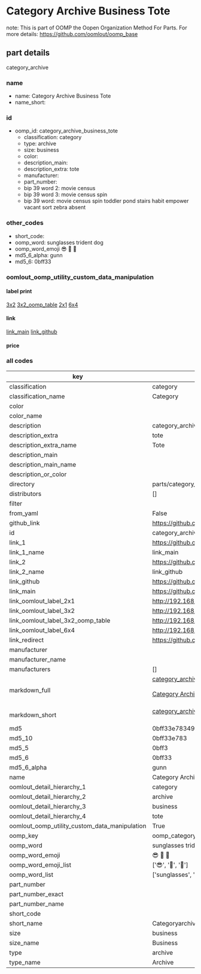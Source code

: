 # Category Archive Business Tote  

note: This is part of OOMP the Oopen Organization Method For Parts. For more details: https://github.com/oomlout/oomp_base

##  part details
  



category_archive



### name
* name: Category Archive Business Tote
* name_short: 
### id
* oomp_id: category_archive_business_tote
  * classification: category
  * type: archive
  * size: business
  * color: 
  * description_main: 
  * description_extra: tote
  * manufacturer: 
  * part_number: 
  * bip 39 word 2: movie census
  * bip 39 word 3: movie census spin
  * bip 39 word: movie census spin toddler pond stairs habit empower vacant sort zebra absent

### other_codes
* short_code: 
* oomp_word: sunglasses trident dog
* oomp_word_emoji :sunglasses: :trident: :dog:
* md5_6_alpha: gunn
* md5_6: 0bff33






### oomlout_oomp_utility_custom_data_manipulation
#### label print
[3x2](http://192.168.1.245:1112/?label=oomp%20gunn)
[3x2_oomp_table](http://192.168.1.108:1112/?label=oomp%20gunn)
[2x1](http://192.168.1.242:1112/?label=oomp%20gunn)
[6x4](http://192.168.1.55:1112/?label=oomp%20gunn)    

#### link

[link_main](https://github.com/oomlout/oomlout_oomp_version_1_messy/tree/main/parts/category_archive_business_tote) [link_github](https://github.com/oomlout/oomlout_oomp_version_1_messy/tree/main/parts/category_archive_business_tote)                             

#### price







### all codes 
| key | value |  
| --- | --- |  
| classification | category |  
| classification_name | Category |  
| color |  |  
| color_name |  |  
| description | category_archive |  
| description_extra | tote |  
| description_extra_name | Tote |  
| description_main |  |  
| description_main_name |  |  
| description_or_color |   |  
| directory | parts/category_archive_business_tote |  
| distributors | [] |  
| filter |  |  
| from_yaml | False |  
| github_link | https://github.com/oomlout/oomlout_oomp_part_src/tree/main/parts/category_archive_business_tote |  
| id | category_archive_business_tote |  
| link_1 | https://github.com/oomlout/oomlout_oomp_version_1_messy/tree/main/parts/category_archive_business_tote |  
| link_1_name | link_main |  
| link_2 | https://github.com/oomlout/oomlout_oomp_version_1_messy/tree/main/parts/category_archive_business_tote |  
| link_2_name | link_github |  
| link_github | https://github.com/oomlout/oomlout_oomp_version_1_messy/tree/main/parts/category_archive_business_tote |  
| link_main | https://github.com/oomlout/oomlout_oomp_version_1_messy/tree/main/parts/category_archive_business_tote |  
| link_oomlout_label_2x1 | http://192.168.1.242:1112/?label=oomp%20gunn |  
| link_oomlout_label_3x2 | http://192.168.1.245:1112/?label=oomp%20gunn |  
| link_oomlout_label_3x2_oomp_table | http://192.168.1.108:1112/?label=oomp%20gunn |  
| link_oomlout_label_6x4 | http://192.168.1.55:1112/?label=oomp%20gunn |  
| link_redirect | https://github.com/oomlout/oomlout_oomp_version_1_messy/tree/main/parts/category_archive_business_tote |  
| manufacturer |  |  
| manufacturer_name |  |  
| manufacturers | [] |  
| markdown_full | [category_archive_business_tote](none)<br>[](none)<br>[Category Archive Business Tote](none)<br><br> |  
| markdown_short | [category_archive_business_tote](none)<br><br> |  
| md5 | 0bff33e783490d075153ee37a3c95487 |  
| md5_10 | 0bff33e783 |  
| md5_5 | 0bff3 |  
| md5_6 | 0bff33 |  
| md5_6_alpha | gunn |  
| name | Category Archive Business Tote |  
| oomlout_detail_hierarchy_1 | category |  
| oomlout_detail_hierarchy_2 | archive |  
| oomlout_detail_hierarchy_3 | business |  
| oomlout_detail_hierarchy_4 | tote |  
| oomlout_oomp_utility_custom_data_manipulation | True |  
| oomp_key | oomp_category_archive_business_tote |  
| oomp_word | sunglasses trident dog |  
| oomp_word_emoji | :sunglasses: :trident: :dog: |  
| oomp_word_emoji_list | [':sunglasses:', ':trident:', ':dog:'] |  
| oomp_word_list | ['sunglasses', 'trident', 'dog'] |  
| part_number |  |  
| part_number_exact |  |  
| part_number_name |  |  
| short_code |  |  
| short_name | Categoryarchive |  
| size | business |  
| size_name | Business |  
| type | archive |  
| type_name | Archive |  

